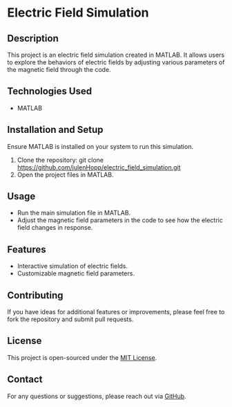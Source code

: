 # Electric Field Simulation

## Description
This project is an electric field simulation created in MATLAB. It allows users to explore the behaviors of electric fields by adjusting various parameters of the magnetic field through the code.

## Technologies Used
- MATLAB

## Installation and Setup
Ensure MATLAB is installed on your system to run this simulation.

1. Clone the repository:
git clone https://github.com/julenHopp/electric_field_simulation.git
2. Open the project files in MATLAB.

## Usage
- Run the main simulation file in MATLAB.
- Adjust the magnetic field parameters in the code to see how the electric field changes in response.

## Features
- Interactive simulation of electric fields.
- Customizable magnetic field parameters.

## Contributing
If you have ideas for additional features or improvements, please feel free to fork the repository and submit pull requests.

## License
This project is open-sourced under the [MIT License](LICENSE).

## Contact
For any questions or suggestions, please reach out via [GitHub](https://github.com/julenHopp).
